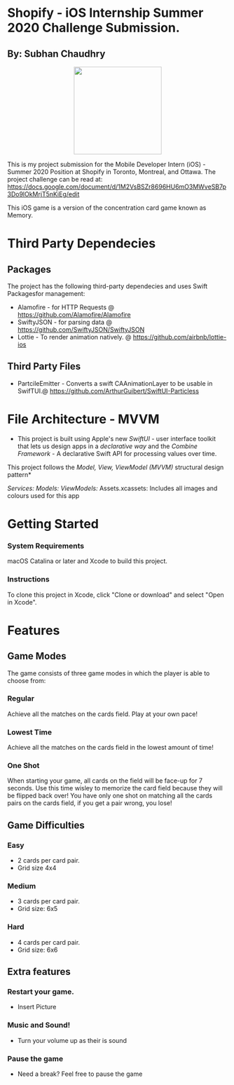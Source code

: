 #  Shopify - iOS Internship Summer 2020 Challenge Submission.
## By: Subhan Chaudhry 

<p float="left" align="center">
    <img src="./Documentation-Folder/test.gif" width="200"/>
</p>

This is my project submission for the Mobile Developer Intern (iOS) - Summer 2020 Position at Shopify in Toronto, Montreal, and Ottawa. The project challenge can be read at: https://docs.google.com/document/d/1M2VsBSZr8696HU6mO3MWveSB7p3Do9lOkMrjT5nKiEg/edit

This iOS game is a version of the concentration card game known as Memory. 


# Third Party Dependecies
## Packages 

The project has the following third-party dependecies and uses Swift Packagesfor management:

* Alamofire - for HTTP Requests @ https://github.com/Alamofire/Alamofire
* SwiftyJSON - for parsing data @ https://github.com/SwiftyJSON/SwiftyJSON
* Lottie - To render animation natively. @ https://github.com/airbnb/lottie-ios

## Third Party Files 
  * PartcileEmitter - Converts a swift CAAnimationLayer to be usable in SwifTUI.@ https://github.com/ArthurGuibert/SwiftUI-Particless
  
  
# File Architecture - MVVM 

* This project is built using Apple's new *SwiftUI* - user interface toolkit that lets us design apps in a *declarative way* and the *Combine Framework* - A declarative Swift API for processing values over time.

This project follows the *Model, View, ViewModel (MVVM)* structural design pattern*

*Services:* 
*Models:* 
*ViewModels:* 
Assets.xcassets: Includes all images and colours used for this app
  
  
# Getting Started

### System Requirements
macOS Catalina or later and Xcode to build this project.

### Instructions
To clone this project in Xcode, click "Clone or download" and select "Open in Xcode".

# Features

## Game Modes 

The game consists of three game modes in which the player is able to choose from: 

### Regular

Achieve all the matches on the cards field. Play at your own pace! 

### Lowest Time

Achieve all the matches on the cards field in the lowest amount of time! 

### One Shot 
When starting your game, all cards on the field will be face-up for 7 seconds. Use this time wisley to memorize the card field because they will be flipped back over! You have only one shot on matching all the cards pairs on the cards field, if you get a pair wrong, you lose! 

## Game Difficulties

### Easy

* 2 cards per card pair. 
* Grid size 4x4 

### Medium 
* 3 cards per card pair. 
* Grid size: 6x5 

### Hard

* 4 cards per card pair. 
* Grid size: 6x6 


## Extra features

### Restart your game.

* Insert Picture


### Music and Sound! 

* Turn your volume up as their is sound 


### Pause the game

* Need a break? Feel free to pause the game


```
